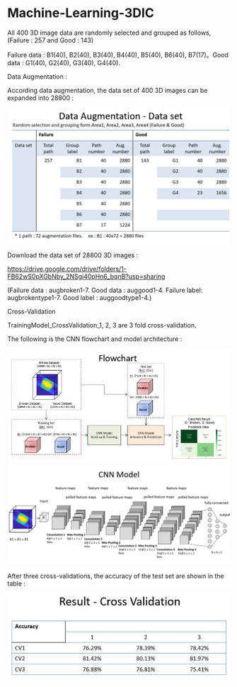 # Machine-Learning-3DIC

All 400 3D image data are randomly selected and grouped as follows, (Failure : 257 and Good : 143)

Failure data : B1(40), B2(40), B3(40), B4(40), B5(40), B6(40), B7(17)。Good data : G1(40), G2(40), G3(40), G4(40).


Data Augmentation :

According data augmentation, the data set of 400 3D images can be expanded into 28800 :

![image](note_pic/data_augmentation.JPG)

Download the data set of 28800 3D images :

https://drive.google.com/drive/folders/1-FB62wS0pXGbNby_2NSgi40pHn6_bqnB?usp=sharing

(Failure data : augbroken1-7. Good data : auggood1-4. Failure label: augbrokentype1-7. Good label : auggoodtype1-4.)


Cross-Validation

TrainingModel_CrossValidation_1, 2, 3 are 3 fold cross-validation.

The following is the CNN flowchart and model architecture :

![image](note_pic/cnn_flowchart.JPG)
![image](note_pic/cnn_model.JPG)

After three cross-validations, the accuracy of the test set are shown in the table : 

![image](note_pic/cv_result.JPG)
